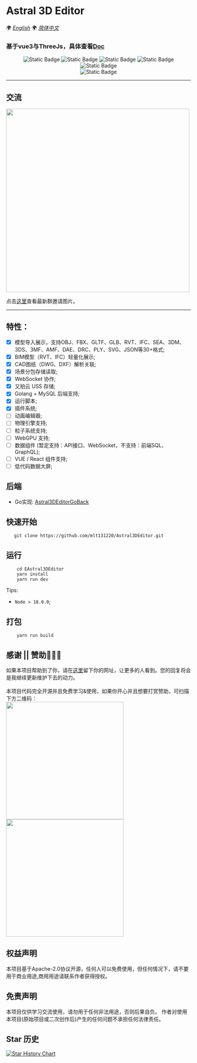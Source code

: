 # Astral 3D Editor

🌍
*[English](README.md)*
🌍
*[简体中文](README.zh-cn.md)*

### 基于vue3与ThreeJs，具体查看[Doc](http://editor-doc.astraljs.com/)

<div style="text-align: center">

![Static Badge](https://img.shields.io/badge/Vue-3.3.4-green)
![Static Badge](https://img.shields.io/badge/NaiveUI-2.34.4-green)
![Static Badge](https://img.shields.io/badge/ThreeJS-r170-8732D7)
![Static Badge](https://img.shields.io/badge/Cesium-1.107.0-8732D7)
![Static Badge](https://img.shields.io/badge/UnoCSS-0.46.5-8732D7)
<br />
![Static Badge](https://img.shields.io/badge/license-MIT-blue)

</div>

***

## 交流
<img src="https://upyun.astraljs.com/static/images/WeChatGroup.jpg" width="500px">

点击[这里](https://upyun.astraljs.com/static/images/WeChatGroup.jpg)查看最新群邀请图片。

***

## 特性：
- [x] 模型导入展示，支持OBJ、FBX、GLTF、GLB、RVT、IFC、SEA、3DM、3DS、3MF、AMF、DAE、DRC、PLY、SVG、JSON等30+格式;
- [x] BIM模型（RVT、IFC）轻量化展示;
- [x] CAD图纸（DWG、DXF）解析关联;
- [x] 场景分包存储读取;
- [x] WebSocket 协作;
- [x] 又拍云 USS 存储;
- [x] Golang + MySQL 后端支持;
- [x] 运行脚本;
- [x] 插件系统;
- [ ] 动画编辑器;
- [ ] 物理引擎支持;
- [ ] 粒子系统支持;
- [ ] WebGPU 支持;
- [ ] 数据组件 (暂定支持：API接口、WebSocket，不支持：前端SQL、GraphQL);
- [ ] VUE / React 组件支持;
- [ ] 低代码数据大屏;

[//]: # (## 工程结构)
[//]: # (```)
[//]: # (|-- .vscode                          // vscode配置文件)
[//]: # (|-- build                            // 打包配置)
[//]: # (|-- public )
[//]: # (|   |-- library                      // 静态资源库)
[//]: # (|   |-- release                      // 发布包模板         )
[//]: # (|   |-- static                       // 项目静态资源)
[//]: # (|   |-- logo.svg                     // Logo               )
[//]: # (|-- src                              // 源码目录               )
[//]: # (|   |-- cesium                       // cesium 场景相关)
[//]: # (|   |-- components                   // 组件)
[//]: # (|   |-- config                       // 项目各类配置)
[//]: # (|   |-- core                         // 编辑器核心代码)
[//]: # (|       |-- commands                 // 编辑器操作命令集合)
[//]: # (|       |-- exporters                // 自定义模型导出器)
[//]: # (|       |-- libs                     // 第三方相关js库)
[//]: # (|   |-- hooks                        // 钩子函数)
[//]: # (|   |-- http                         // 封装请求)
[//]: # (|   |-- language                     // i18n 国际化配置文件夹)
[//]: # (|   |-- router                       // 路由配置)
[//]: # (|   |-- store                        // Pinia 状态管理)
[//]: # (|   |-- utils                        // 全局公用函数目录    )
[//]: # (|   |-- views                        // vue页面            )
[//]: # (|   |-- App.vue                      // App入口文件)
[//]: # (|   |-- main.ts                      // 程序入口文件 )
[//]: # (|-- types                            // 全局类型定义目录 )
[//]: # (|-- .env                             // 通用环境文件)
[//]: # (|-- .env.development                 // 开发环境)
[//]: # (|-- .env.production                  // 生产环境)
[//]: # (|-- .gitignore                       // git ingnore)
[//]: # (|-- index.html                       // 入口html文件)
[//]: # (|-- package.json                     // 项目及工具的依赖配置文件)
[//]: # (|-- README.md                        // README)
[//]: # (|-- tsconfig.json                     // 指定了编译项目所需的根目录下的文件以及编译选项)
[//]: # (|-- vite.config.ts                    // Vite配置文件)
[//]: # (|-- yarn.lock                    )
[//]: # (```)

## 后端
* Go实现: [Astral3DEditorGoBack](https://github.com/mlt131220/ES3DEditorGoBack)

## 快速开始
```shell
   git clone https://github.com/mlt131220/Astral3DEditor.git
```

## 运行
```shell
    cd EAstral3DEditor
    yarn install
    yarn run dev
```
Tips:
* `Node > 18.0.0`;

## 打包
```shell
    yarn run build
```

## 感谢 || 赞助🌹🌹🌹
如果本项目帮助到了你，请在[这里](https://github.com/mlt131220/ES-3DEditor/issues/2)留下你的网址，让更多的人看到。您的回复将会是我继续更新维护下去的动力。 </br></br>
本项目代码完全开源并且免费学习&使用，如果你开心并且想要打赏赞助，可扫描下方二维码：</br>
<img src="https://upyun.astraljs.com/static/images/alipay.jpg" width="320px">
<img src="https://upyun.astraljs.com/static/images/wepay.jpg" width="320px">

## 权益声明
本项目基于Apache-2.0协议开源，任何人可以免费使用，但任何情况下，请不要用于商业用途,商用用途请联系作者获得授权。

## 免责声明
本项目仅供学习交流使用，请勿用于任何非法用途，否则后果自负。
作者对使用本项目(原始项目或二次创作后)产生的任何问题不承担任何法律责任。

## Star 历史
[![Star History Chart](https://api.star-history.com/svg?repos=mlt131220/Astral3DEditor&type=Date)](https://star-history.com/#mlt131220/Astral3DEditor&Date)
